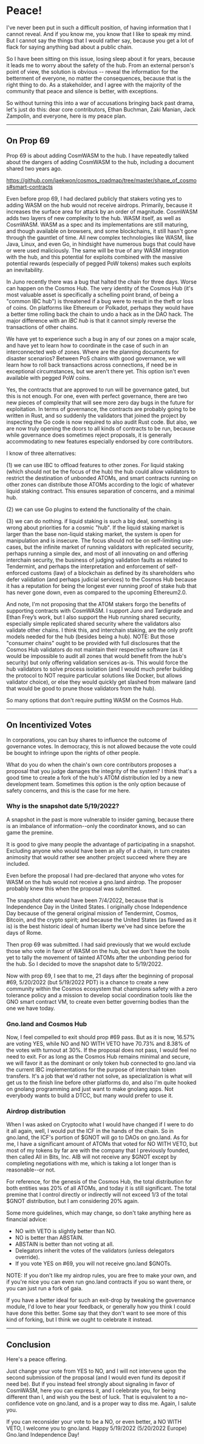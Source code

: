 # Peace!

I've never been put in such a difficult position, of having information that I
cannot reveal. And if you know me, you know that I like to speak my mind.  But
I cannot say the things that I would rather say, because you get a lot of flack
for saying anything bad about a public chain.

So I have been sitting on this issue, losing sleep about it for years, because
it leads me to worry about the safety of the hub. From an external person's
point of view, the solution is obvious -- reveal the information for the
betterment of everyone, no matter the consequences, because that is the right
thing to do. As a stakeholder, and I agree with the majority of the community
that peace and silence is better, with exceptions.

So without turning this into a war of accusations bringing back past drama,
let's just do this: dear core contributors, Ethan Buchman, Zaki Manian, Jack
Zampolin, and everyone, here is my peace plan.

----------------------------------------

## On Prop 69

Prop 69 is about adding CosmWASM to the hub.  I have repeatedly talked about
the dangers of adding CosmWASM to the hub, including a document shared two
years ago.

https://github.com/jaekwon/cosmos_roadmap/tree/master/shape_of_cosmos#smart-contracts

Even before prop 69, I had declared publicly that stakers voting yes to adding
WASM on the hub would not receive airdrops.  Primarily, because it increases
the surface area for attack by an order of magnitude.  CosmWASM adds two layers
of new complexity to the hub. WASM itself, as well as CosmWASM.  WASM as a spec
and its implementations are still maturing, and though available on browsers,
and some blockchains, it still hasn't gone through the gauntlet of time. All
new complex technologies like WASM, like Java, Linux, and even Go, in hindsight
have numerous bugs that could have or were used maliciously. The same will be
true of any WASM integration with the hub, and this potential for exploits
combined with the massive potential rewards (especially of pegged PoW tokens)
makes such exploits an inevitability.

In Juno recently there was a bug that halted the chain for three days.  Worse
can happen on the Cosmos Hub. The very identity of the Cosmos Hub (it's most
valuable asset is specifically a schelling point brand, of being a "common IBC
hub") is threatened if a bug were to result in the theft or loss of coins. On
platforms like Ethereum or Polkadot, perhaps they would have a better time
rolling back the chain to undo a hack as in the DAO hack. The major difference
with an *IBC hub* is that it cannot simply reverse the transactions of other
chains.

We have yet to experience such a bug in any of our zones on a major scale, and
have yet to learn how to coordinate in the case of such in an interconnected
web of zones. Where are the planning documents for disaster scenarios? Between
PoS chains with good governance, we will learn how to roll back transactions
across connections, if need be in exceptional circumstances, but we aren't
there yet. This option isn't even available with pegged PoW coins.

Yes, the contracts that are approved to run will be governance gated, but this
is not enough. For one, even with perfect governance, there are two new pieces
of complexity that will see more zero day bugs in the future for exploitation.
In terms of governance, the contracts are probably going to be written in Rust,
and so suddenly the validators that joined the project by inspecting the Go
code is now required to also audit Rust code. But also, we are now truly
opening the doors to all kinds of contracts to be run, because while governance
does sometimes reject proposals, it is generally accommodating to new features
especially endorsed by core contributors.

I know of three alternatives:

(1) we can use IBC to offload features to other zones. For liquid staking
(which should not be the focus of the hub) the hub could allow validators to
restrict the destination of unbonded ATOMs, and smart contracts running on
other zones can distribute those ATOMs according to the logic of whatever
liquid staking contract. This ensures separation of concerns, and a minimal
hub.

(2) we can use Go plugins to extend the functionality of the chain.

(3) we can do nothing. if liquid staking is such a big deal, something is wrong
about priorities for a cosmic "hub". If the liquid staking market is larger
than the base non-liquid staking market, the system is open for manipulation
and is insecure.  The focus should not be on self-limiting use-cases, but the
infinite market of running validators with replicated security, perhaps running
a simple dex, and most of all innovating on and offering interchain security,
the business of judging validation faults as related to Tendermint, and perhaps
the interpretation and enforcement of self-enforced customs (law) of a
blockchain as defined by its shareholders who defer validation (and perhaps
judicial services) to the Cosmos Hub because it has a reputation for being the
longest ever running proof of stake hub that has never gone down, even as
compared to the upcoming Ethereum2.0.

And note, I'm not proposing that the ATOM stakers forgo the benefits of
supporting contracts with CosmWASM. I support Juno and Tardigrade and Ethan
Frey’s work, but I also support the Hub running shared security, especially
simple replicated shared security where the validators also validate other
chains. I think this, and interchain staking, are the only profit models needed
for the hub (besides being a hub). NOTE: But those "consumer chains" ought to
be provided with full disclosures that the Cosmos Hub validators do not
maintain their respective software (as it would be impossible to audit all
zones that would benefit from the hub's security) but only offering validation
services as-is. This would force the hub validators to solve process isolation
(and I would much prefer building the protocol to NOT require particular
solutions like Docker, but allows validator choice), or else they would quickly
get slashed from malware (and that would be good to prune those validators from
the hub).

So many options that don't require putting WASM on the Cosmos Hub.

------------------------------------

## On Incentivized Votes

In corporations, you can buy shares to influence the outcome of governance
votes.  In democracy, this is not allowed because the vote could be bought to
infringe upon the rights of other people.

What do you do when the chain's own core contributors proposes a proposal that
you judge damages the integrity of the system? I think that's a good time to
create a fork of the hub's ATOM distribution led by a new development team.
Sometimes this option is the only option because of safety concerns, and this
is the case for me here.

### Why is the snapshot date 5/19/2022?

A snapshot in the past is more vulnerable to insider gaming, because there is
an imbalance of information--only the coordinator knows, and so can game the
premine.

It is good to give many people the advantage of participating in a snapshot.
Excluding anyone who would have been an ally of a chain, in turn creates
animosity that would rather see another project succeed where they are
included.

Even before the proposal I had pre-declared that anyone who votes for WASM on
the hub would not receive a gno.land airdrop. The proposer probably knew this
when the proposal was submitted.

The snapshot date would have been 7/4/2022, because that is Independence Day in
the United States. I originally chose Independence Day because of the general
original mission of Tendermint, Cosmos, Bitcoin, and the crypto spirit; and
because the United States (as flawed as it is) is the best historic ideal of
human liberty we've had since before the days of Rome.

Then prop 69 was submitted. I had said previously that we would exclude those
who vote in favor of WASM on the hub, but we don't have the tools yet to tally
the movement of tainted ATOMs after the unbonding period for the hub. So I
decided to move the snapshot date to 5/19/2022.

Now with prop 69, I see that to me, 21 days after the beginning of proposal
\#69, 5/20/2022 (but 5/19/2022 PDT) is a chance to create a new community within
the Cosmos ecosystem that champions safety with a zero tolerance policy and a
mission to develop social coordination tools like the GNO smart contract VM, to
create even better governing bodies than the one we have today.

### Gno.land and Cosmos Hub

Now, I feel compelled to exit should prop \#69 pass. But as it is now, 16.57%
are voting YES, while NO and NO WITH VETO have 70.73% and 8.38% of the votes
with turnout at 30%. If the proposal does not pass, I would feel no need to
exit. For as long as the Cosmos Hub remains minimal and secure, we will favor
it as the dominant or only token hub connected to gno.land via the current IBC
implementations for the purpose of interchain token transfers. It's a job that
we'd rather not solve, as specialization is what will get us to the finish line
before other platforms do, and also I'm quite hooked on gnolang programming and
just want to make gnolang apps. Not everybody wants to build a DTCC, but many
would prefer to use it.

### Airdrop distribution

When I was asked on Cryptocito what I would have changed if I were to do it all
again, well, I would put the ICF in the hands of the chain. So in gno.land, the
ICF's portion of $GNOT will go to DAOs on gno.land. As for me, I have a
significant amount of ATOMs that voted for NO WITH VETO, but most of my tokens
by far are with the company that I previously founded, then called All in Bits,
Inc. AIB will not receive any $GNOT except by completing negotiations with me,
which is taking a lot longer than is reasonable--or not.

For reference, for the genesis of the Cosmos Hub, the total distribution for
both entities was 20% of all ATOMs, and today it is still significant. The
total premine that I control directly or indirectly will not exceed 1/3 of the
total $GNOT distribution, but I am considering 20% again.

Some more guidelines, which may change, so don't take anything here as
financial advice:

 * NO with VETO is slightly better than NO.
 * NO is better than ABSTAIN.
 * ABSTAIN is better than not voting at all.
 * Delegators inherit the votes of the validators (unless delegators override).
 * If you vote YES on \#69, you will not receive gno.land $GNOTs.

NOTE: If you don't like my airdrop rules, you are free to make your own, and if
you're nice you can even run gno.land contracts if you so want there, or you
can just run a fork of gaia.

If you have a better ideal for such an exit-drop by tweaking the governance
module, I'd love to hear your feedback, or generally how you think I could have
done this better. Some say that they don't want to see more of this kind of
forking, but I think we ought to celebrate it instead.

----------------------------------------

## Conclusion

Here's a peace offering.

Just change your vote from YES to NO, and I will not intervene upon the second
submission of the proposal (and I would even fund its deposit if need be). But
if you instead feel strongly about signaling in favor of CosmWASM, here you can
express it, and I celebrate you, for being different than I, and wish you the
best of luck. That is equivalent to a no-confidence vote on gno.land, and is a
proper way to diss me. Again, I salute you.

If you can reconsider your vote to be a NO, or even better, a NO WITH VETO, I
welcome you to gno.land. Happy 5/19/2022 (5/20/2022 Europe) Gno.land
Independence Day!
